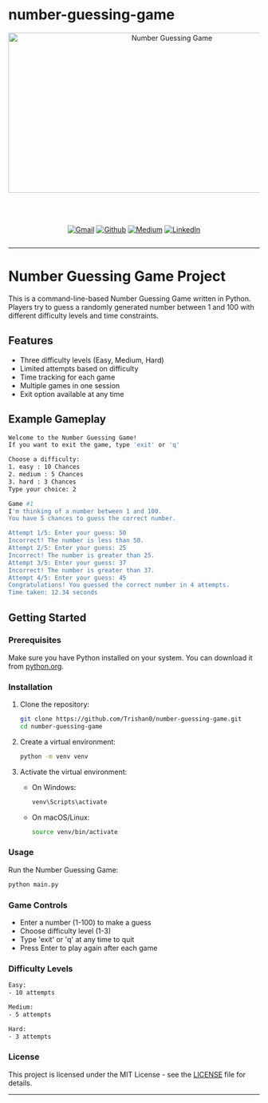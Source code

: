# number-guessing-game
<div align="center">
    <img src="https://socialify.git.ci/Trishan0/backend-beginner-projects/tree/master/number-guessing-game/image?forks=1&issues=1&language=1&name=1&pulls=1&stargazers=1&theme=Auto" alt="Number Guessing Game" width="640" height="320" />
</div>
<br><br>
<br>

<div align='center' style=" display: grid;">

  [![Gmail](https://img.shields.io/badge/Gmail-D14836?style=for-the-badge&logo=gmail&logoColor=white)](mailto:sanjanatrishan@gmail.com)
  [![Github](https://img.shields.io/badge/GitHub-100000?style=for-the-badge&logo=github&logoColor=white)](https://github.com/Trishan0)
  [![Medium](https://img.shields.io/badge/Medium-12100E?style=for-the-badge&logo=medium&logoColor=white)](https://medium.com/@trishan-fernando)
  [![LinkedIn](https://img.shields.io/badge/LinkedIn-0077B5?style=for-the-badge&logo=linkedin&logoColor=white)](https://www.linkedin.com/in/trishan-fernando/)
</div>

---

# Number Guessing Game Project

This is a command-line-based Number Guessing Game written in Python. Players try to guess a randomly generated number between 1 and 100 with different difficulty levels and time constraints.

## Features

- Three difficulty levels (Easy, Medium, Hard)
- Limited attempts based on difficulty
- Time tracking for each game
- Multiple games in one session
- Exit option available at any time

## Example Gameplay

```bash
Welcome to the Number Guessing Game!
If you want to exit the game, type 'exit' or 'q'

Choose a difficulty:
1. easy : 10 Chances 
2. medium : 5 Chances 
3. hard : 3 Chances 
Type your choice: 2

Game #1
I'm thinking of a number between 1 and 100.
You have 5 chances to guess the correct number.

Attempt 1/5: Enter your guess: 50
Incorrect! The number is less than 50.
Attempt 2/5: Enter your guess: 25
Incorrect! The number is greater than 25.
Attempt 3/5: Enter your guess: 37
Incorrect! The number is greater than 37.
Attempt 4/5: Enter your guess: 45
Congratulations! You guessed the correct number in 4 attempts.
Time taken: 12.34 seconds
```

## Getting Started

### Prerequisites

Make sure you have Python installed on your system. You can download it from [python.org](https://www.python.org/).

### Installation

1. Clone the repository:
    ```sh
    git clone https://github.com/Trishan0/number-guessing-game.git
    cd number-guessing-game
    ```

2. Create a virtual environment:
    ```sh
    python -m venv venv
    ```

3. Activate the virtual environment:
    - On Windows:
        ```sh
        venv\Scripts\activate
        ```
    - On macOS/Linux:
        ```sh
        source venv/bin/activate
        ```

### Usage

Run the Number Guessing Game:
```sh
python main.py
```

### Game Controls

- Enter a number (1-100) to make a guess
- Choose difficulty level (1-3)
- Type 'exit' or 'q' at any time to quit
- Press Enter to play again after each game

### Difficulty Levels

```sh
Easy:
- 10 attempts

Medium:
- 5 attempts

Hard:
- 3 attempts
```

### License

This project is licensed under the MIT License - see the [LICENSE](LICENSE) file for details.

---
